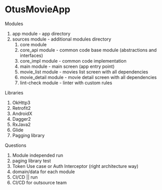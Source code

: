 # OtusMovieApp

Modules
  1) app module - app directory
  2) sources module - additional modules directory
      1) core module
      2) core_api module - common code base module (abstractions and interfaces) 
      3) core_impl module - common code implementation
      4) main module - main screen (app entry point)
      5) movie_list module - movies list screen with all dependencies
      6) movie_detail module - movie detail screen with all dependencies
      7) lint-check module - linter with custom rules 

Libraries
  1) OkHttp3
  2) Retrofit2
  3) AndroidX
  4) Dagger2
  5) RxJava2
  6) Glide
  7) Pagging library
  
  
  
Questions 
1) Module independed run
2) paging library test
3) Token Use case or Auth Interceptor (right architecture way)
4) domain/data for each module 
5) CI/CD || run
6) CI/CD for outsource team

